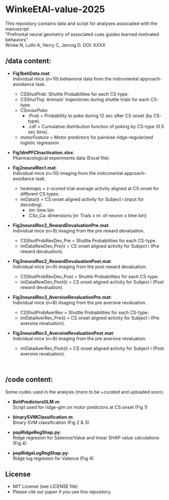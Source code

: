 # WinkeEtAl-value-2025

This repository contains data and script for analyses associated with the manuscript <br>
"Prefrontal neural geometry of associated cues guides learned motivated behaviors" <br>
Winke N, Luthi A, Herry C, Jercog D.
DOI: XXXX

## /data content:

- __Fig1behData.mat__: <br> Individual mice (n=10) behavioral data from the instrumental approach-avoidance task.
  - _CSShutProb_: Shuttle Probabilities for each CS-type.
  - _CSShutTraj_: Animals’ trajectories during shuttle trials for each CS-type.
  - _CSnosePoke_:
    - .Prob = Probability to poke during 12 sec after CS onset (by CS-type).
    - .cdf = Cumulative distribution function of poking by CS-type (0.5 sec bins).
  - _motorFeature_ = Motor predictors for pairwise ridge-regularized logistic regression.
    
- __Fig1dmPFCInactivation.xlsx__:<br>
  Pharmacological experiments data (Excel file).

- __Fig2neuralRec1.mat__: <br>Individual mice (n=10) imaging from the instrumental approach-avoidance task.
  - heatmaps = z-scored trial-average activity aligned at CS onset for different CS types.
  - imData(i) = CS onset aligned activity for Subject i (input for decoding).
    - .tm: time bin
    - .CSx_Ca: dimensions [nr Trials x nr. of neuron x time bin]

- __Fig2neuralRec2_RewardDevaluationPre.mat__:
	<br> Individual mice (n=9) imaging from the pre reward devaluation.
  - CSShutProbRevDev_Pre = Shuttle Probabilities for each CS-type.
  - imDataRewDev_Pre(i) = CS onset aligned activity for Subject i (Pre reward devaluation).

- __Fig2neuralRec2_RewardDevaluationPost.mat__:
  <br> Individual mice (n=9) imaging from the post reward devaluation.
  - CSShutProbRevDev_Post = Shuttle Probabilities for each CS-type.
  - imDataRewDev_Post(i) = CS onset aligned activity for Subject i (Post reward devaluation).

- __Fig2neuralRec3_AversiveRevaluationPre.mat__:
  <br> Individual mice (n=8) imaging from the pre aversive revaluation.
  - CSShutProbAverRev = Shuttle Probabilities for each CS-type.
  - imDataAverRev_Pre(i) = CS onset aligned activity for Subject i (Pre aversive revaluation).

- __Fig2neuralRec3_AversiveRevaluationPost.mat__:
  <br> Individual mice (n=8) imaging from the pre aversive revaluation.
  - imDataAverRev_Post(i) = CS onset aligned activity for Subject i (Post aversive revaluation).
<br>

## /code content:

Some codes used in the analysis (more to be +curated and uploaded soon).

- __BehPredictorsGLM.m__:
  <br> Script used for ridge-glm on motor predictors at CS onset (Fig 1)

- __binarySVMClassification.m__:
  <br> Binary SVM classification (Fig 2 & 3)

- __popRidgeRegShap.py__:
  <br> Ridge regresion for Salience/Value and linear SHAP value calculations (Fig 4)
  
- __popRidgeLogRegShap.py__:
  <br> Ridge log regresion for Valence (Fig 4)

## License
- MIT License (see LICENSE file)
- Please cite our paper if you use this repository.
